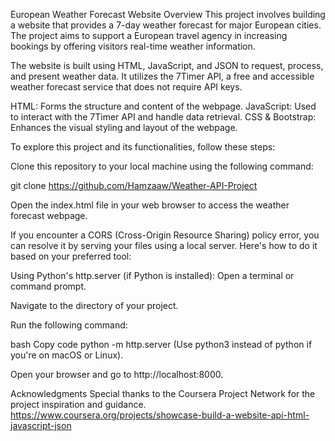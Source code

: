 European Weather Forecast Website
Overview
This project involves building a website that provides a 7-day weather forecast for major European cities. The project aims to support a European travel agency in increasing bookings by offering visitors real-time weather information.

The website is built using HTML, JavaScript, and JSON to request, process, and present weather data. It utilizes the 7Timer API, a free and accessible weather forecast service that does not require API keys.


HTML: Forms the structure and content of the webpage.
JavaScript: Used to interact with the 7Timer API and handle data retrieval.
CSS & Bootstrap: Enhances the visual styling and layout of the webpage.


To explore this project and its functionalities, follow these steps:

Clone this repository to your local machine using the following command:

git clone https://github.com/Hamzaaw/Weather-API-Project

Open the index.html file in your  web browser to access the weather forecast webpage.

If you encounter a CORS (Cross-Origin Resource Sharing) policy error, you can resolve it by serving your files using a local server. Here's how to do it based on your preferred tool:

Using Python's http.server (if Python is installed):
Open a terminal or command prompt.

Navigate to the directory of your project.

Run the following command:

bash
Copy code
python -m http.server
(Use python3 instead of python if you're on macOS or Linux).

Open your browser and go to http://localhost:8000.


Acknowledgments
Special thanks to the Coursera Project Network for the project inspiration and guidance.
https://www.coursera.org/projects/showcase-build-a-website-api-html-javascript-json
